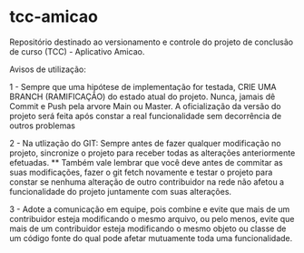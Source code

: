 # tcc-amicao
Repositório destinado ao versionamento e controle do projeto de conclusão de curso (TCC) - Aplicativo Amicao.



Avisos de utilização: 

1 - Sempre que uma hipótese de implementação for testada, CRIE UMA BRANCH (RAMIFICAÇÃO) do estado atual do projeto. Nunca, jamais dê Commit e Push pela
arvore Main ou Master. A oficialização da versão do projeto será feita após constar a real funcionalidade sem decorrência de outros problemas 

2 - Na utlização do GIT: Sempre antes de fazer qualquer modificação no projeto, sincronize o projeto para receber todas as alterações anteriormente efetuadas. ** Também vale lembrar que você deve antes de commitar as suas modificações, fazer o git fetch novamente e testar o projeto para constar se nenhuma alteração de outro contribuidor na rede não afetou a funcionalidade do projeto juntamente com suas alterações.

3 - Adote a comunicação em equipe, pois combine e evite que mais de um contribuidor esteja modificando o mesmo arquivo, ou pelo menos, evite que mais de um contribuidor esteja modificando o mesmo objeto ou classe de um código fonte do qual pode afetar mutuamente toda uma funcionalidade.
